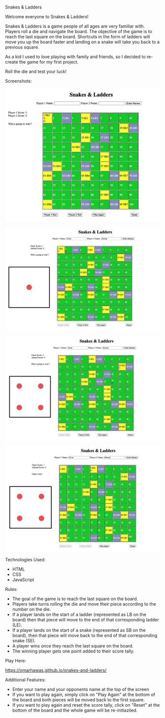 Snakes & Ladders

Welcome everyone to Snakes & Ladders!

Snakes & Ladders is a game people of all ages are very familiar with. Players roll a die and navigate the board. The objective of the game is to reach the last square on the board. Shortcuts in the form of ladders will move you up the board faster and landing on a snake will take you back to a previous square.

As a kid I used to love playing with family and friends, so I decided to re-create the game for my first project.

Roll the die and test your luck!

Screenshots:

![screenshotImage](./pic1.png)

![screenshotImage](./pic4.png)

![screenshotImage](./pic3.png)

![screenshotImage](./pic2.png)

Technologies Used:

- HTML
- CSS
- JavaScript

Rules:

- The goal of the game is to reach the last square on the board.
- Players take turns rolling the die and move their piece according to the number on the die.
- If a player lands on the start of a ladder (represented as LB on the board) then that piece will move to the end of that corresponding ladder (LE).
- If a player lands on the start of a snake (represented as SB on the board), then that piece will move back to the end of that corresponding snake (SE).
- A player wins once they reach the last square on the board.
- The winning player gets one point added to their score tally.

Play Here:

https://omarhawas.github.io/snakes-and-ladders/

Additional Features:

- Enter your name and your opponents name at the top of the screen
- If you want to play again, simply click on "Play Again" at the bottom of the board and both pieces will be moved back to the first square.
- If you want to play again and reset the score tally, click on "Reset" at the bottom of the board and the whole game will be re-initiaziled.

